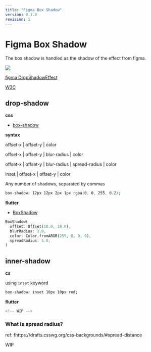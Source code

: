```yaml
---
title: "Figma Box Shadow"
version: 0.1.0
revision: 1
---
```


# Figma Box Shadow

The box shadow is handled as the shadow of the effect from figma.

![](https://static.figma.com/uploads/9def6cce093b164306328ee228028155d13d72d0)

[figma DropShadowEffect](https://www.figma.com/plugin-docs/api/Effect/#dropshadoweffect)

[W3C](https://drafts.csswg.org/css-backgrounds/#box-shadow)

## drop-shadow

**css**

- [box-shadow](https://developer.mozilla.org/en-US/docs/Web/CSS/box-shadow)

**syntax**

offset-x | offset-y | color

offset-x | offset-y | blur-radius | color

offset-x | offset-y | blur-radius | spread-radius | color

inset | offset-x | offset-y | color

Any number of shadows, separated by commas

```css
box-shadow: 12px 12px 2px 1px rgba(0, 0, 255, 0.2);
```

**flutter**

- [BoxShadow](https://api.flutter.dev/flutter/painting/BoxShadow-class.html)

```dart
BoxShadow(
  offset: Offset(10.0, 10.0),
  blurRadius: 3.0,
  color: Color.fromARGB(255, 0, 0, 0),
  spreadRadius: 5.0,
)
```

## inner-shadow

**cs**

using `inset` keyword

```css
box-shadow: inset 10px 10px red;
```

**flutter**

```dart
<!-- WIP -->
```

### What is spread radius?

ref: fhttps://drafts.csswg.org/css-backgrounds/#spread-distance

WIP

